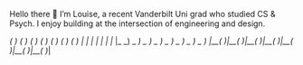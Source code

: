 Hello there 👋
I’m Louise, a recent Vanderbilt Uni grad who studied CS & Psych. I enjoy building at the intersection of engineering and design.
     
  __( )_ __( )_ __( )_ __( )_ __( )_ __( )_ __( )_
 |_     |_     |_     |_     |_     |_     |_     |_
  _) _   _) _   _) _   _) _   _) _   _) _   _) _   _)
 |__( )_|__( )_|__( )_|__( )_|__( )_|__( )_|__( )_|
